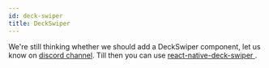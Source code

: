 ```yaml
---
id: deck-swiper
title: DeckSwiper
---
```


We're still thinking whether we should add a DeckSwiper component, let us know on [discord channel](/discord).
Till then you can use [react-native-deck-swiper
](https://www.npmjs.com/package/react-native-deck-swiper).
